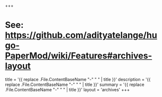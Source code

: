+++
# See: https://github.com/adityatelange/hugo-PaperMod/wiki/Features#archives-layout
title = '{{ replace .File.ContentBaseName "-" " " | title }}'
description = '{{ replace .File.ContentBaseName "-" " " | title }}'
summary = '{{ replace .File.ContentBaseName "-" " " | title }}'
layout = 'archives'
+++
